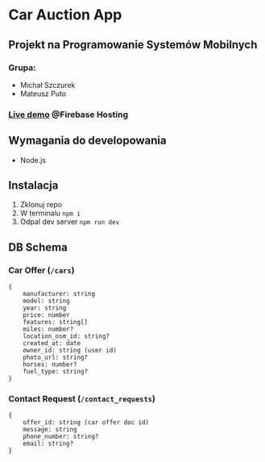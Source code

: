 # Car Auction App

## Projekt na Programowanie Systemów Mobilnych

### Grupa:

- Michał Szczurek
- Mateusz Puto

### [Live demo]() @Firebase Hosting

## Wymagania do developowania

- Node.js

## Instalacja

1. Zklonuj repo
2. W terminalu `npm i`
3. Odpal dev server `npm run dev`

## DB Schema

### Car Offer (`/cars`)

```
{
    manufacturer: string
    model: string
    year: string
    price: number
    features: string[]
    miles: number?
    location_osm_id: string?
    created_at: date
    owner_id: string (user id)
    photo_url: string?
    horses: number?
    fuel_type: string?
}
```

### Contact Request (`/contact_requests`)

```
{
    offer_id: string (car offer doc id)
    message: string
    phone_number: string?
    email: string?
}
```
